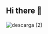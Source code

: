 ## Hi there 👋
![descarga (2)](https://github.com/user-attachments/assets/d35c5fab-8ab0-401f-bffc-c2af425e1bc8)

<!--
**RominaMaita/rominaMaita** is a ✨ _special_ ✨ repository because its `README.md` (this file) appears on your GitHub profile.

Here are some ideas to get you started:

- 🔭 I’m currently working on ...
- 🌱 I’m currently learning ...
- 👯 I’m looking to collaborate on ...
- 🤔 I’m looking for help with ...
- 💬 Ask me about ...
- 📫 How to reach me: ...
- 😄 Pronouns: ...
- ⚡ Fun fact: ...
-->
